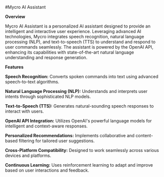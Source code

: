 #Mycro AI Assistant

**Overview**

Mycro AI Assistant is a personalized AI assistant designed to provide an intelligent and interactive user experience. Leveraging advanced AI technologies, Mycro integrates speech recognition, natural language processing (NLP), and text-to-speech (TTS) to understand and respond to user commands seamlessly. The assistant is powered by the OpenAI API, enhancing its capabilities with state-of-the-art natural language understanding and response generation.

**Features**

**Speech Recognition:** Converts spoken commands into text using advanced speech-to-text algorithms.

**Natural Language Processing (NLP):** Understands and interprets user intents through sophisticated NLP models.

**Text-to-Speech (TTS):** Generates natural-sounding speech responses to interact with users.

**OpenAI API Integration:** Utilizes OpenAI's powerful language models for intelligent and context-aware responses.

**Personalized Recommendations:** Implements collaborative and content-based filtering for tailored user suggestions.

**Cross-Platform Compatibility:** Designed to work seamlessly across various devices and platforms.

**Continuous Learning:** Uses reinforcement learning to adapt and improve based on user interactions and feedback.
